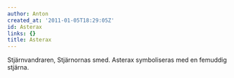 ```yaml
---
author: Anton
created_at: '2011-01-05T18:29:05Z'
id: Asterax
links: {}
title: Asterax
---
```


Stjärnvandraren, Stjärnornas smed. Asterax symboliseras med en femuddig stjärna.
